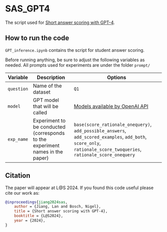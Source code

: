 # SAS_GPT4
The script used for [Short answer scoring with GPT-4](https://doi.org/10.1145/3657604.3664685).

## How to run the code
`GPT_inference.ipynb` contains the script for student answer scoring. 

Before running anything, be sure to adjust the following variables as needed. All prompts used for experiments are under the folder `prompt/`

|     Variable              |             Description                           | Options                                               |
|---------------------------| ------------------------------------------------- |------------------------------------------------------ |
| `question`                | Name of the dataset                               | `Q1`                                                  |
| `model`                   | GPT model that will be called                     | [Models available by OpenAI API](https://platform.openai.com/docs/models/gpt-4-turbo-and-gpt-4)  |
| `exp_name`                | Experiment to be conducted (corresponds to the experiment names in the paper)      | `base(score_rationale_onequery)`, `add_possible_answers`, `add_scored_examples`, `add_both`, `score_only`, `rationale_score_twoqueries`, `rationale_score_onequery`                  |

## Citation

The paper will appear at L@S 2024. If you found this code useful please cite our work as:

```bibtex
@inproceedings{jiang2024sas,
    author = {Jiang, Lan and Bosch, Nigel},
    title = {Short answer scoring with GPT-4},
    booktitle = {L@S2024},
    year = {2024},
}
```
